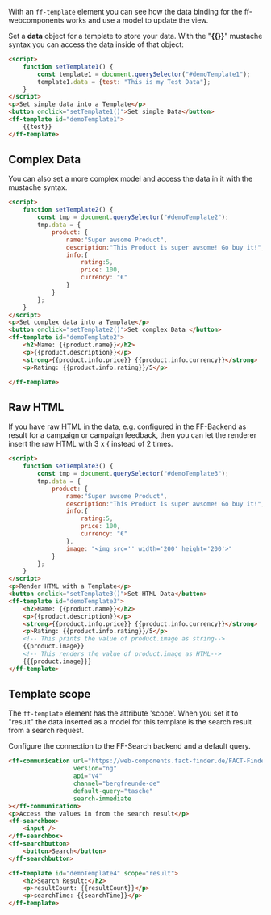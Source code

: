 With an `ff-template` element you can see how the data binding for the ff-webcomponents works and use a model to update the view.

Set a **data** object for a template to store your data. With the "**{{}}**" mustache syntax you can access the data inside of that object:

```html
<script>
    function setTemplate1() {
        const template1 = document.querySelector("#demoTemplate1");
        template1.data = {test: "This is my Test Data"};
    }
</script>
<p>Set simple data into a Template</p>
<button onclick="setTemplate1()">Set simple Data</button>
<ff-template id="demoTemplate1">
    {{test}}
</ff-template>
```

## Complex Data
You can also set a more complex model and access the data in it with the mustache syntax.

```html
<script>
    function setTemplate2() {
        const tmp = document.querySelector("#demoTemplate2");
        tmp.data = {
            product: {
                name:"Super awsome Product",
                description:"This Product is super awsome! Go buy it!",
                info:{
                    rating:5,
                    price: 100,
                    currency: "€"
                }
            }
        };
    }
</script>
<p>Set complex data into a Template</p>
<button onclick="setTemplate2()">Set complex Data </button>
<ff-template id="demoTemplate2">
    <h2>Name: {{product.name}}</h2>
    <p>{{product.description}}</p>
    <strong>{{product.info.price}} {{product.info.currency}}</strong>
    <p>Rating: {{product.info.rating}}/5</p>

</ff-template>
```

## Raw HTML
If you have raw HTML in the data, e.g. configured in the FF-Backend as result for a campaign or campaign feedback, then you can let the renderer insert the raw HTML with 3 x { instead of 2 times.

```html
<script>
    function setTemplate3() {
        const tmp = document.querySelector("#demoTemplate3");
        tmp.data = {
            product: {
                name:"Super awsome Product",
                description:"This Product is super awsome! Go buy it!",
                info:{
                    rating:5,
                    price: 100,
                    currency: "€"
                },
                image: "<img src='' width='200' height='200'>"
            }
        };
    }
</script>
<p>Render HTML with a Template</p>
<button onclick="setTemplate3()">Set HTML Data</button>
<ff-template id="demoTemplate3">
    <h2>Name: {{product.name}}</h2>
    <p>{{product.description}}</p>
    <strong>{{product.info.price}} {{product.info.currency}}</strong>
    <p>Rating: {{product.info.rating}}/5</p>
    <!-- This prints the value of product.image as string-->
    {{product.image}}
    <!-- This renders the value of product.image as HTML-->
    {{{product.image}}}
</ff-template>
```

## Template scope
The `ff-template` element has the attribute 'scope'. When you set it to "result" the data inserted as a model for this template is the search result from a search request.

Configure the connection to the FF-Search backend and a default query.

```html
<ff-communication url="https://web-components.fact-finder.de/FACT-Finder"
                  version="ng"
                  api="v4"
                  channel="bergfreunde-de"
                  default-query="tasche"
                  search-immediate
></ff-communication>
<p>Access the values in from the search result</p>
<ff-searchbox>
    <input />
</ff-searchbox>
<ff-searchbutton>
    <button>Search</button>
</ff-searchbutton>

<ff-template id="demoTemplate4" scope="result">
    <h2>Search Result:</h2>
    <p>resultCount: {{resultCount}}</p>
    <p>searchTime: {{searchTime}}</p>
</ff-template>
```
